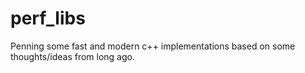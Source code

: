 # perf_libs
Penning some fast and modern c++ implementations based on some thoughts/ideas from long ago.
